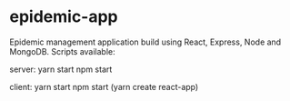 # epidemic-app
Epidemic management application build using React, Express, Node and MongoDB.
Scripts available: 

server: yarn start
        npm start  

client: yarn start
        npm start
        (yarn create react-app)
